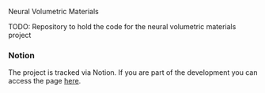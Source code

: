 Neural Volumetric Materials

TODO: Repository to hold the code for the neural volumetric materials project

### Notion
The project is tracked via Notion. If you are part of the development you can access the page [here](https://www.notion.so/Volumetric-Neural-Materials-62660f68433247718aad106033337d84).
